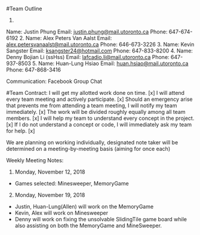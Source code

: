 #Team Outline

1.
Name: Justin Phung
Email: justin.phung@mail.utoronto.ca
Phone: 647-674-6192
2.
Name: Alex Peters Van Aalst
Email: alex.petersvanaalst@mail.utoronto.ca
Phone: 646-673-3226
3.
Name: Kevin Sangster
Email: ksangster24@hotmail.com
Phone: 647-833-8200
4.
Name: Denny Bojian Li (ssHss)
Email: lafcadio.li@mail.utoronto.ca
Phone: 647-937-8503
5.
Name: Huan-Lung Hsiao
Email: huan.hsiao@mail.utoronto.ca
Phone: 647-868-3416

Communication: Facebook Group Chat

#Team Contract:
I will get my allotted work done on time. [x]
I will attend every team meeting and actively participate. [x]
Should an emergency arise that prevents me from attending a team meeting, I will notify my team immediately. [x]
The work will be divided roughly equally among all team members. [x]
I will help my team to understand every concept in the project. [x]
If I do not understand a concept or code, I will immediately ask my team for help. [x]


We are planning on working individually, designated note taker will be determined on a
meeting-by-meeting basis (aiming for once each)

Weekly Meeting Notes:

1. Monday, November 12, 2018

- Games selected: Minesweeper, MemoryGame

2. Monday, November 19, 2018

- Justin, Huan-Lung(Allen) will work on the MemoryGame
- Kevin, Alex will work on Minesweeper
- Denny will work on fixing the unsolvable SlidingTile game board while also assisting on both the
  MemoryGame and MineSweeper.

